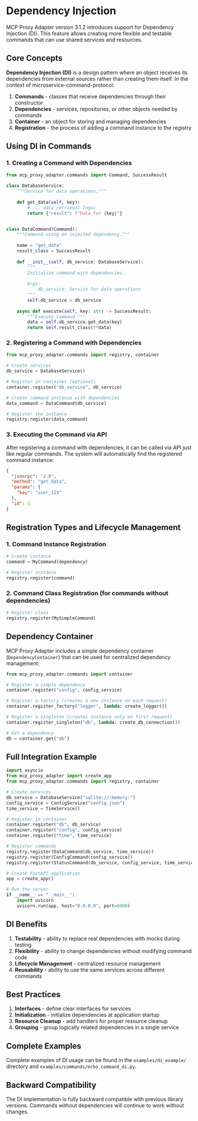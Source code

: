 # Dependency Injection

MCP Proxy Adapter version 3.1.2 introduces support for Dependency Injection (DI).
This feature allows creating more flexible and testable commands that can
use shared services and resources.

## Core Concepts

**Dependency Injection (DI)** is a design pattern where an object receives its
dependencies from external sources rather than creating them itself. In the context of microservice-command-protocol:

1. **Commands** - classes that receive dependencies through their constructor
2. **Dependencies** - services, repositories, or other objects needed by commands
3. **Container** - an object for storing and managing dependencies
4. **Registration** - the process of adding a command instance to the registry

## Using DI in Commands

### 1. Creating a Command with Dependencies

```python
from mcp_proxy_adapter.commands import Command, SuccessResult

class DatabaseService:
    """Service for data operations."""
    
    def get_data(self, key):
        # ... data retrieval logic
        return {"result": f"Data for {key}"}


class DataCommand(Command):
    """Command using an injected dependency."""
    
    name = "get_data"
    result_class = SuccessResult
    
    def __init__(self, db_service: DatabaseService):
        """
        Initialize command with dependencies.
        
        Args:
            db_service: Service for data operations
        """
        self.db_service = db_service
    
    async def execute(self, key: str) -> SuccessResult:
        """Execute command."""
        data = self.db_service.get_data(key)
        return self.result_class(**data)
```

### 2. Registering a Command with Dependencies

```python
from mcp_proxy_adapter.commands import registry, container

# Create services
db_service = DatabaseService()

# Register in container (optional)
container.register("db_service", db_service)

# Create command instance with dependencies
data_command = DataCommand(db_service)

# Register the instance
registry.register(data_command)
```

### 3. Executing the Command via API

After registering a command with dependencies, it can be called via API just like regular commands. The system will automatically find the registered command instance:

```json
{
  "jsonrpc": "2.0",
  "method": "get_data",
  "params": {
    "key": "user_123"
  },
  "id": 1
}
```

## Registration Types and Lifecycle Management

### 1. Command Instance Registration

```python
# Create instance
command = MyCommand(dependency)

# Register instance
registry.register(command)
```

### 2. Command Class Registration (for commands without dependencies)

```python
# Register class
registry.register(MySimpleCommand)
```

## Dependency Container

MCP Proxy Adapter includes a simple dependency container (`DependencyContainer`) that can be used for centralized dependency management:

```python
from mcp_proxy_adapter.commands import container

# Register a simple dependency
container.register("config", config_service)

# Register a factory (creates a new instance on each request)
container.register_factory("logger", lambda: create_logger())

# Register a singleton (creates instance only on first request)
container.register_singleton("db", lambda: create_db_connection())

# Get a dependency
db = container.get("db")
```

## Full Integration Example

```python
import asyncio
from mcp_proxy_adapter import create_app
from mcp_proxy_adapter.commands import registry, container

# Create services
db_service = DatabaseService("sqlite://:memory:")
config_service = ConfigService("config.json")
time_service = TimeService()

# Register in container
container.register("db", db_service)
container.register("config", config_service)
container.register("time", time_service)

# Register commands
registry.register(DataCommand(db_service, time_service))
registry.register(ConfigCommand(config_service))
registry.register(StatusCommand(db_service, config_service, time_service))

# Create FastAPI application
app = create_app()

# Run the server
if __name__ == "__main__":
    import uvicorn
    uvicorn.run(app, host="0.0.0.0", port=8000)
```

## DI Benefits

1. **Testability** - ability to replace real dependencies with mocks during testing
2. **Flexibility** - ability to change dependencies without modifying command code
3. **Lifecycle Management** - centralized resource management
4. **Reusability** - ability to use the same services across different commands

## Best Practices

1. **Interfaces** - define clear interfaces for services
2. **Initialization** - initialize dependencies at application startup
3. **Resource Cleanup** - add handlers for proper resource cleanup
4. **Grouping** - group logically related dependencies in a single service

## Complete Examples

Complete examples of DI usage can be found in the `examples/di_example/` directory and `examples/commands/echo_command_di.py`.

## Backward Compatibility

The DI implementation is fully backward compatible with previous library versions. Commands without dependencies will continue to work without changes. 